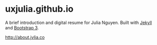 # uxjulia.github.io

A brief introduction and digital resume for Julia Nguyen. Built with [Jekyll](http://jekyllrb.com) and [Bootstrap 3](http://www.getbootstrap.com).

http://about.jvlia.co
